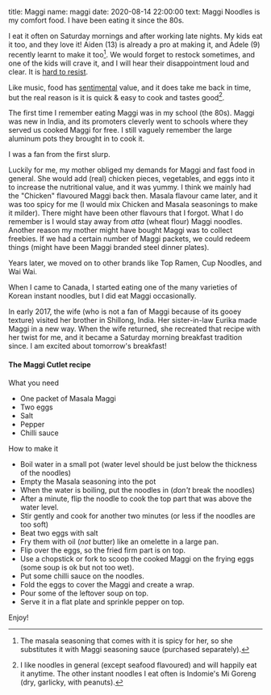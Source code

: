 title: Maggi
name: maggi
date: 2020-08-14 22:00:00
text:
Maggi Noodles is my comfort food. I have been eating it since the 80s.

I eat it often on Saturday mornings and after working late nights. My kids eat it too, and they love it! Aiden (13) is already a pro at making it, and Adele (9) recently learnt to make it too[^nomasala]. We would forget to restock sometimes, and one of the kids will crave it, and I will hear their disappointment loud and clear. It is [hard to resist][2].

Like music, food has [sentimental][1] value, and it does take me back in time, but the real reason is it is quick & easy to cook and tastes good[^instantnoodles].

The first time I remember eating Maggi was in my school (the 80s). Maggi was new in India, and its promoters cleverly went to schools where they served us cooked Maggi for free. I still vaguely remember the large aluminum pots they brought in to cook it.

I was a fan from the first slurp.

Luckily for me, my mother obliged my demands for Maggi and fast food in general. She would add (real) chicken pieces, vegetables, and eggs into it to increase the nutritional value, and it was yummy. I think we mainly had the "Chicken" flavoured Maggi back then. Masala flavour came later, and it was too spicy for me (I would mix Chicken and Masala seasonings to make it milder). There might have been other flavours that I forgot. What I do remember is I would stay away from _atta_ (wheat flour) Maggi noodles. Another reason my mother might have bought Maggi was to collect freebies. If we had a certain number of Maggi packets, we could redeem things (might have been Maggi branded steel dinner plates).

Years later, we moved on to other brands like Top Ramen, Cup Noodles, and Wai Wai. 

When I came to Canada, I started eating one of the many varieties of Korean instant noodles, but I did eat Maggi occasionally.

In early 2017, the wife (who is not a fan of Maggi because of its gooey texture) visited her brother in Shillong, India. Her sister-in-law Eurika made Maggi in a new way. When the wife returned, she recreated that recipe with her twist for me, and it became a Saturday morning breakfast tradition since. I am excited about tomorrow's breakfast!

#### The Maggi Cutlet recipe

What you need
- One packet of Masala Maggi
- Two eggs
- Salt
- Pepper
- Chilli sauce

How to make it
- Boil water in a small pot (water level should be just below the thickness of the noodles)
- Empty the Masala seasoning into the pot
- When the water is boiling, put the noodles in (_don't_ break the noodles)
- After a minute, flip the noodle to cook the top part that was above the water level. 
- Stir gently and cook for another two minutes (or less if the noodles are too soft)
- Beat two eggs with salt
- Fry them with oil (_not_ butter) like an omelette in a large pan.
- Flip over the eggs, so the fried firm part is on top.
- Use a chopstick or fork to scoop the cooked Maggi on the frying eggs (some soup is ok but not too wet).
- Put some chilli sauce on the noodles.
- Fold the eggs to cover the Maggi and create a wrap.
- Pour some of the leftover soup on top.
- Serve it in a flat plate and sprinkle pepper on top.

Enjoy!

[1]: https://om.co/2020/07/24/best-instant-noodles-are-not-on-this-list/

[2]: https://richardhsu.net/2014/10/02/i-gave-in-and-had-it/

[^instantnoodles]: I like noodles in general (except seafood flavoured) and will happily eat it anytime. The other instant noodles I eat often is Indomie's Mi Goreng (dry, garlicky, with peanuts).

[^nomasala]: The masala seasoning that comes with it is spicy for her, so she substitutes it with Maggi seasoning sauce (purchased separately).
